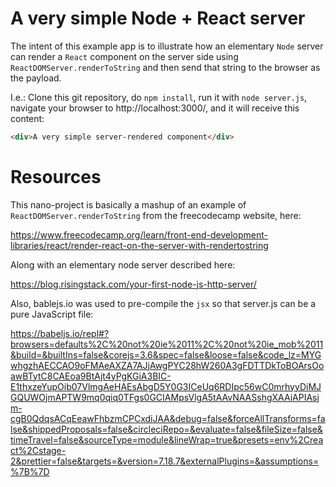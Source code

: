 # A very simple Node + React server

The intent of this example app is to illustrate how an elementary `Node` server can render a `React` component on the server side using `ReactDOMServer.renderToString` and then send that string to the browser as the payload.

I.e.:  Clone this git repository, do `npm install`, run it with `node server.js`, navigate your browser to http://localhost:3000/, and it will receive this content:

```html
<div>A very simple server-rendered component</div>
```

# Resources

This nano-project is basically a mashup of an example of `ReactDOMServer.renderToString` from the freecodecamp website, here:

https://www.freecodecamp.org/learn/front-end-development-libraries/react/render-react-on-the-server-with-rendertostring

Along with an elementary node server described here:

https://blog.risingstack.com/your-first-node-js-http-server/

Also, bablejs.io was used to pre-compile the `jsx` so that server.js can be a pure JavaScript file:

https://babeljs.io/repl#?browsers=defaults%2C%20not%20ie%2011%2C%20not%20ie_mob%2011&build=&builtIns=false&corejs=3.6&spec=false&loose=false&code_lz=MYGwhgzhAECCAO9oFMAeAXZA7AJjAwgPYC28hW260A3gFDTTDkToBOArsOoawBTytC8CAEoa9BtAjt4yPgKGiA3BIC-E1thxzeYupOib07VlmgAeHAEsAbgD5Y0G3ICeUq6RDIpc56wC0mrhyyDiMJGQUWOjmAPTW9mq0qiq0TFgs0GCIAMpsVlgA5tAAvNAASshgXAAiAPIAsjm-cgB0QdqsACqEeawFhbzmCPCxdiJAA&debug=false&forceAllTransforms=false&shippedProposals=false&circleciRepo=&evaluate=false&fileSize=false&timeTravel=false&sourceType=module&lineWrap=true&presets=env%2Creact%2Cstage-2&prettier=false&targets=&version=7.18.7&externalPlugins=&assumptions=%7B%7D

